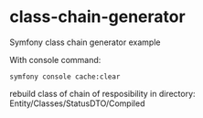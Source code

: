 # class-chain-generator
Symfony class chain generator example

With console command:
```
symfony console cache:clear
```
rebuild class of chain of resposibility in directory: Entity/Classes/StatusDTO/Compiled
